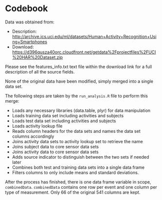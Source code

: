 # Codebook

Data was obtained from:
- Description: 	http://archive.ics.uci.edu/ml/datasets/Human+Activity+Recognition+Using+Smartphones 
- Download: 	https://d396qusza40orc.cloudfront.net/getdata%2Fprojectfiles%2FUCI%20HAR%20Dataset.zip 

Please see the features_info.txt text file within the download link for a full description of all the source fields.

None of the original data have been modified, simply merged into a single data set.

The following steps are taken by the `run_analysis.R` file to perform this merge:

- Loads any necessary libraries (data.table, plyr) for data manipulation
- Loads training data set including activities and subjects
- Loads test data set including activities and subjects
- Loads activity lookup file
- Reads column headers for the data sets and names the data set columns accordingly
- Joins activity data sets to activity lookup set to retrieve the name
- Joins subject data to core sensor data sets
- Joins activity data to core sensor data sets
- Adds source indicator to distinguish between the two sets if needed later
- Combines both test and training data sets into a single data frame
- Filters columns to only include means and standard deviations.

After the process has finished, there is one data frame variable in scope, `combinedData`.
`combinedData` contains one row per event and one column per type of measurement. Only 66 of the original 541 columns are kept.